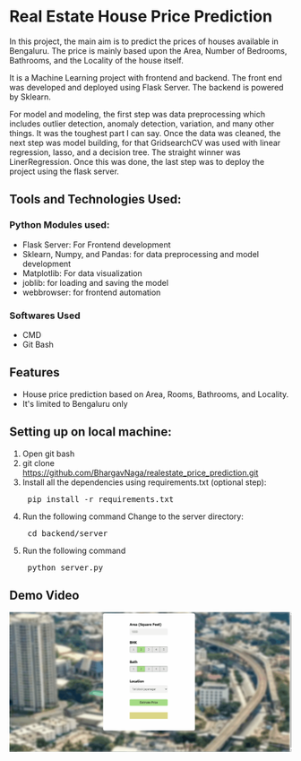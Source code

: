 # Real Estate House Price Prediction

In this project, the main aim is to predict the prices of houses available in Bengaluru.
The price is mainly based upon the Area, Number of Bedrooms, Bathrooms, and the Locality of the house itself.

It is a Machine Learning project with frontend and backend. The front end was developed and deployed using Flask Server. The backend is powered by Sklearn.

For model and modeling, the first step was data preprocessing which includes outlier detection, anomaly detection, variation, and many other things. It was the toughest part I can say. Once the data was cleaned, the next step was model building, for that GridsearchCV was used with linear regression, lasso, and a decision tree. The straight winner was LinerRegression. Once this was done, the last step was to deploy the project using the flask server.

## Tools and Technologies Used:

### Python Modules used:
- Flask Server: For Frontend development
- Sklearn, Numpy, and Pandas: for data preprocessing and model development
- Matplotlib: For data visualization
- joblib: for loading and saving the model
- webbrowser: for frontend automation

### Softwares Used 
- CMD
- Git Bash


## Features  
- House price prediction based on Area, Rooms, Bathrooms, and Locality.
- It's limited to Bengaluru only

## Setting up on local machine: 
1. Open git bash 
2. git clone https://github.com/BhargavNaga/realestate_price_prediction.git
3. Install all the dependencies using requirements.txt (optional step):
	<pre> pip install -r requirements.txt </pre>
4. Run the following command Change to the server directory:
	<pre> cd backend/server  </pre>
4. Run the following command
    <pre> python server.py</pre>


## Demo Video 
<p align="center"> <img src="https://github.com/BhargavNaga/realestate_price_prediction/blob/main/demo.gif" alt="animated" /> </p>

